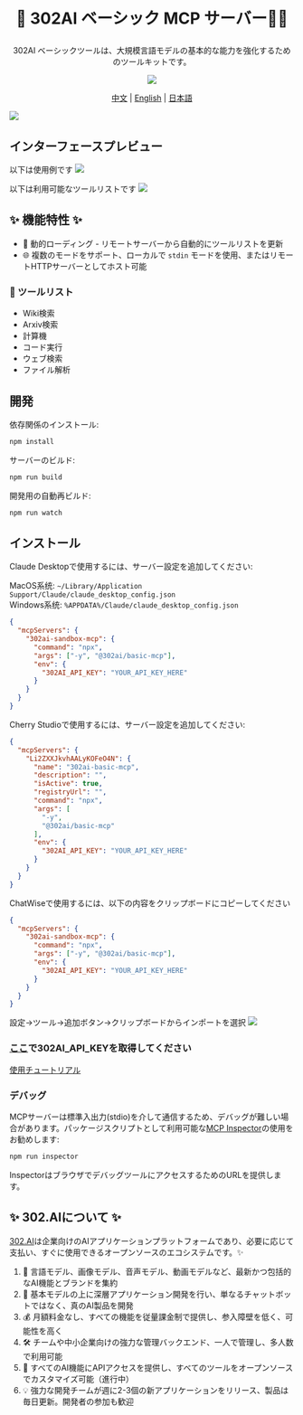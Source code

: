 # <p align="center">🤖 302AI ベーシック MCP サーバー🚀✨</p>

<p align="center">302AI ベーシックツールは、大規模言語モデルの基本的な能力を強化するためのツールキットです。</p>

<p align="center"><a href="https://www.npmjs.com/package/@302ai/basic-mcp" target="blank"><img src="https://file.302.ai/gpt/imgs/github/20250102/72a57c4263944b73bf521830878ae39a.png" /></a></p >

<p align="center"><a href="README_zh.md">中文</a> | <a href="README.md">English</a> | <a href="README_ja.md">日本語</a></p>

![](docs/302_basic_mcp_jp.jpg) 

## インターフェースプレビュー
以下は使用例です
![](docs/302_basic_mcp_jp_screenshot_01.png)    

以下は利用可能なツールリストです
![](docs/302_basic_mcp_jp_screenshot_02.png)

   

## ✨ 機能特性 ✨
- 🔧 動的ローディング - リモートサーバーから自動的にツールリストを更新
- 🌐 複数のモードをサポート、ローカルで `stdin` モードを使用、またはリモートHTTPサーバーとしてホスト可能
### 🚀 ツールリスト
- Wiki検索
- Arxiv検索
- 計算機
- コード実行
- ウェブ検索
- ファイル解析


## 開発

依存関係のインストール:

```bash
npm install
```

サーバーのビルド:

```bash
npm run build
```

開発用の自動再ビルド:

```bash
npm run watch
```

## インストール

Claude Desktopで使用するには、サーバー設定を追加してください:

MacOS系统: `~/Library/Application Support/Claude/claude_desktop_config.json`    
Windows系统: `%APPDATA%/Claude/claude_desktop_config.json`

```json
{
  "mcpServers": {
    "302ai-sandbox-mcp": {
      "command": "npx",
      "args": ["-y", "@302ai/basic-mcp"],
      "env": {
        "302AI_API_KEY": "YOUR_API_KEY_HERE"
      }
    }
  }
}
```

Cherry Studioで使用するには、サーバー設定を追加してください:

```json
{
  "mcpServers": {
    "Li2ZXXJkvhAALyKOFeO4N": {
      "name": "302ai-basic-mcp",
      "description": "",
      "isActive": true,
      "registryUrl": "",
      "command": "npx",
      "args": [
        "-y",
        "@302ai/basic-mcp"
      ],
      "env": {
        "302AI_API_KEY": "YOUR_API_KEY_HERE"
      }
    }
  }
}
```

ChatWiseで使用するには、以下の内容をクリップボードにコピーしてください
```json
{
  "mcpServers": {
    "302ai-sandbox-mcp": {
      "command": "npx",
      "args": ["-y", "@302ai/basic-mcp"],
      "env": {
        "302AI_API_KEY": "YOUR_API_KEY_HERE"
      }
    }
  }
}
```

設定->ツール->追加ボタン->クリップボードからインポートを選択
![](docs/302_basic_mcp_jp_screenshot_03.png)

### [ここ](https://dash.302.ai/apis/list)で302AI_API_KEYを取得してください
[使用チュートリアル](https://help.302.ai/jp/docs/API-guan-li)

### デバッグ

MCPサーバーは標準入出力(stdio)を介して通信するため、デバッグが難しい場合があります。パッケージスクリプトとして利用可能な[MCP Inspector](https://github.com/modelcontextprotocol/inspector)の使用をお勧めします:

```bash
npm run inspector
```

InspectorはブラウザでデバッグツールにアクセスするためのURLを提供します。

## ✨ 302.AIについて ✨
[302.AI](https://302.ai/ja/)は企業向けのAIアプリケーションプラットフォームであり、必要に応じて支払い、すぐに使用できるオープンソースのエコシステムです。✨
1. 🧠 言語モデル、画像モデル、音声モデル、動画モデルなど、最新かつ包括的なAI機能とブランドを集約
2. 🚀 基本モデルの上に深層アプリケーション開発を行い、単なるチャットボットではなく、真のAI製品を開発
3. 💰 月額料金なし、すべての機能を従量課金制で提供し、参入障壁を低く、可能性を高く
4. 🛠 チームや中小企業向けの強力な管理バックエンド、一人で管理し、多人数で利用可能
5. 🔗 すべてのAI機能にAPIアクセスを提供し、すべてのツールをオープンソースでカスタマイズ可能（進行中）
6. 💡 強力な開発チームが週に2-3個の新アプリケーションをリリース、製品は毎日更新。開発者の参加も歓迎